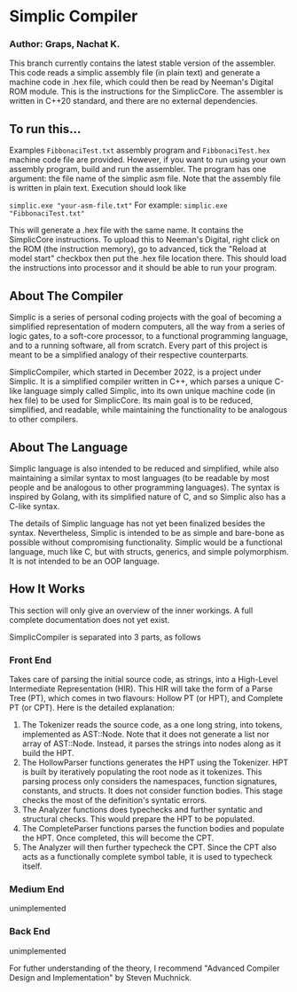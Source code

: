 # Simplic Compiler 

### Author: Graps, Nachat K.
This branch currently contains the latest stable version of the assembler. This code reads a simplic assembly file (in plain text) and generate a machine code in .hex file, which could then be read by Neeman's Digital ROM module. This is the instructions for the SimplicCore. The assembler is written in C++20 standard, and there are no external dependencies.

## To run this...
Examples `FibbonaciTest.txt` assembly program and `FibbonaciTest.hex` machine code file are provided. However, if you want to run using your own assembly program, build and run the assembler. The program has one argument: the file name of the simplic asm file. Note that the assembly file is written in plain text. Execution should look like

`simplic.exe "your-asm-file.txt"`
For example: `simplic.exe "FibbonaciTest.txt"`

This will generate a .hex file with the same name. It contains the SimplicCore instructions. To upload this to Neeman's Digital, right click on the ROM (the instruction memory), go to advanced, tick the "Reload at model start" checkbox then put the .hex file location there. This should load the instructions into processor and it should be able to run your program.

## About The Compiler
Simplic is a series of personal coding projects with the goal of becoming a simplified representation of modern computers, all the way from a series of logic gates, to a soft-core processor, to a functional programming language, and to a running software, all from scratch. Every part of this project is meant to be a simplified analogy of their respective counterparts.

SimplicCompiler, which started in December 2022, is a project under Simplic. It is a simplified compiler written in C++, which parses a unique C-like language simply called Simplic, into its own unique machine code (in hex file) to be used for SimplicCore. Its main goal is to be reduced, simplified, and readable, while maintaining the functionality to be analogous to other compilers.

## About The Language
Simplic language is also intended to be reduced and simplified, while also maintaining a similar syntax to most languages (to be readable by most people and be analogous to other programming languages). The syntax is inspired by Golang, with its simplified nature of C, and so Simplic also has a C-like syntax. 

The details of Simplic language has not yet been finalized besides the syntax. Nevertheless, Simplic is intended to be as simple and bare-bone as possible without compromising functionality. Simplic would be a functional language, much like C, but with structs, generics, and simple polymorphism. It is not intended to be an OOP language.

## How It Works
This section will only give an overview of the inner workings. A full complete documentation does not yet exist. 

SimplicCompiler is separated into 3 parts, as follows
### Front End
Takes care of parsing the initial source code, as strings, into a High-Level Intermediate Representation (HIR). This HIR will take the form of a Parse Tree (PT), which comes in two flavours: Hollow PT (or HPT), and Complete PT (or CPT). Here is the detailed explanation:
1) The Tokenizer reads the source code, as a one long string, into tokens, implemented as AST::Node. Note that it does not generate a list nor array of AST::Node. Instead, it parses the strings into nodes along as it build the HPT.
2) The HollowParser functions generates the HPT using the Tokenizer. HPT is built by iteratively populating the root node as it tokenizes. This parsing process only considers the namespaces, function signatures, constants, and structs. It does not consider function bodies. This stage checks the most of the definition's syntatic errors.
3) The Analyzer functions does typechecks and further syntatic and structural checks. This would prepare the HPT to be populated.
4) The CompleteParser functions parses the function bodies and populate the HPT. Once completed, this will become the CPT. 
5) The Analyzer will then further typecheck the CPT. Since the CPT also acts as a functionally complete symbol table, it is used to typecheck itself.

### Medium End
unimplemented

### Back End
unimplemented

For futher understanding of the theory, I recommend "Advanced Compiler Design and Implementation" by Steven Muchnick. 
